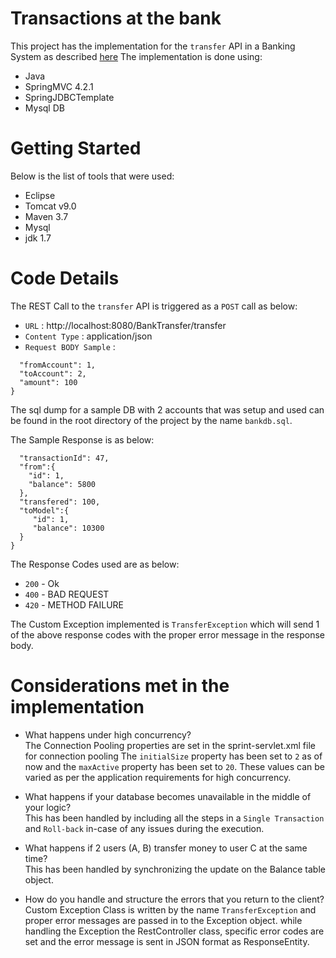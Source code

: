 # Transactions at the bank
This project has the implementation for the `transfer` API in a Banking System as described [here](https://github.com/namshi/coding-challenges/blob/master/transactions-at-the-bank.md)
The implementation is done using:
- Java
- SpringMVC 4.2.1
- SpringJDBCTemplate
- Mysql DB

# Getting Started
Below is the list of tools that were used:
- Eclipse
- Tomcat v9.0
- Maven 3.7
- Mysql
- jdk 1.7

# Code Details

The REST Call to the `transfer` API is triggered as a `POST` call as below:
- `URL` : http://localhost:8080/BankTransfer/transfer
- `Content Type` : application/json
- `Request BODY Sample` : 
```{
  "fromAccount": 1,
  "toAccount": 2,
  "amount": 100
}
```

The sql dump for a sample DB with 2 accounts that was setup and used can be found in the root directory of the project by the name `bankdb.sql`.

The Sample Response is as below:
```{
  "transactionId": 47,
  "from":{
    "id": 1,
    "balance": 5800
  },
  "transfered": 100,
  "toModel":{
     "id": 1,
     "balance": 10300
  }
}
```
The Response Codes used are as below:

- `200` - Ok
- `400` - BAD REQUEST
- `420` - METHOD FAILURE

The Custom Exception implemented is `TransferException` which will send 1 of the above response codes with the proper error message in the response body.

# Considerations met in the implementation

- What happens under high concurrency? <br/>
The Connection Pooling properties are set in the sprint-servlet.xml file for connection pooling
The `initialSize` property has been set to `2` as of now and the `maxActive` property has been set to `20`.
These values can be varied as per the application requirements for high concurrency.
 
- What happens if your database becomes unavailable in the middle of your logic? <br/>
This has been handled by including all the steps in a `Single Transaction` and `Roll-back` in-case of any issues during the execution.

- What happens if 2 users (A, B) transfer money to user C at the same time?<br/>
This has been handled by synchronizing the update on the Balance table object.

- How do you handle and structure the errors that you return to the client?<br/>
Custom Exception Class is written by the name `TransferException` and proper error messages are passed in to the Exception object. while handling the Exception the RestController class, specific error codes are set and the error message is sent in JSON format as ResponseEntity.


